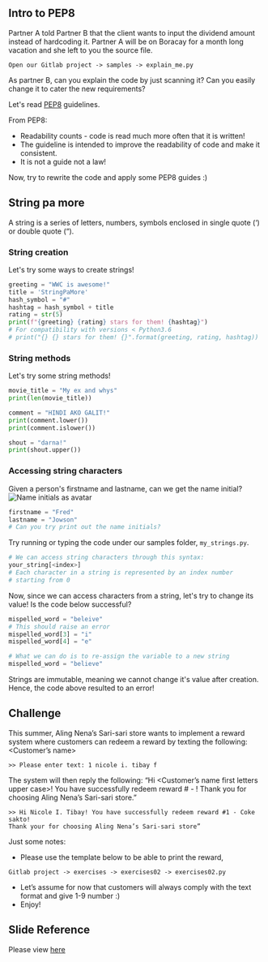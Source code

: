 ## Intro to PEP8

Partner A told Partner B that the client wants to input the dividend amount
instead of hardcoding it. Partner A will be on Boracay for a month long
vacation and she left to you the source file.

```shell
Open our Gitlab project -> samples -> explain_me.py
```

As partner B, can you explain the code by just scanning it? Can you easily change
it to cater the new requirements?

Let's read [PEP8](https://www.python.org/dev/peps/pep-0008/) guidelines.

From PEP8:
* Readability counts - code is read much more often that it is written!
* The guideline is intended to improve the readability of code and make it consistent.
* It is not a guide not a law!

Now, try to rewrite the code and apply some PEP8 guides :)

## String pa more
A string is a series of letters, numbers, symbols enclosed in single quote (‘) or double quote (“).

### String creation
Let's try some ways to create strings!

```python
greeting = "WWC is awesome!"
title = 'StringPaMore'
hash_symbol = "#"
hashtag = hash_symbol + title
rating = str(5)
print(f"{greeting} {rating} stars for them! {hashtag}")
# For compatibility with versions < Python3.6
# print("{} {} stars for them! {}".format(greeting, rating, hashtag))
```

### String methods
Let's try some string methods!

```python
movie_title = "My ex and whys"
print(len(movie_title))

comment = "HINDI AKO GALIT!"
print(comment.lower())
print(comment.islower())

shout = "darna!"
print(shout.upper())
```

### Accessing string characters
Given a person's firstname and lastname, can we get the name initial?
![Name initials as avatar](https://i.stack.imgur.com/vBvgj.png)

```python
firstname = "Fred"
lastname = "Jowson"
# Can you try print out the name initials?
```

Try running or typing the code under our samples folder, `my_strings.py`.

```python
# We can access string characters through this syntax:
your_string[<index>]
# Each character in a string is represented by an index number
# starting from 0
```

Now, since we can access characters from a string, let's try to change its value!
Is the code below successful?

```python
mispelled_word = "beleive"
# This should raise an error
mispelled_word[3] = "i"
mispelled_word[4] = "e"

# What we can do is to re-assign the variable to a new string
mispelled_word = "believe"
```

Strings are immutable, meaning we cannot change it's value after creation.
Hence, the code above resulted to an error!

## Challenge
This summer, Aling Nena’s Sari-sari store wants to implement a reward system
where customers can redeem a reward by texting the following:
<Reward number> <Customer’s name> <Gender>

```shell
>> Please enter text: 1 nicole i. tibay f
```

The system will then reply the following:
“Hi <Customer’s name first letters upper case>! You have successfully redeem
reward #<reward number> - <reward>! Thank you for choosing Aling Nena’s Sari-sari store.”

```shell
>> Hi Nicole I. Tibay! You have successfully redeem reward #1 - Coke sakto!
Thank your for choosing Aling Nena’s Sari-sari store”
```

Just some notes:
* Please use the template below to be able to print the reward,

```shell
Gitlab project -> exercises -> exercises02 -> exercises02.py
```

* Let’s assume for now that customers will always comply with the text format and give 1-9 number :)
* Enjoy!

## Slide Reference
Please view [here](https://docs.google.com/presentation/d/1iNpUAqxvEJwRDaSJRHw944pqy4MyZlYwwDiMPNmY1cU/edit?usp=sharing)




